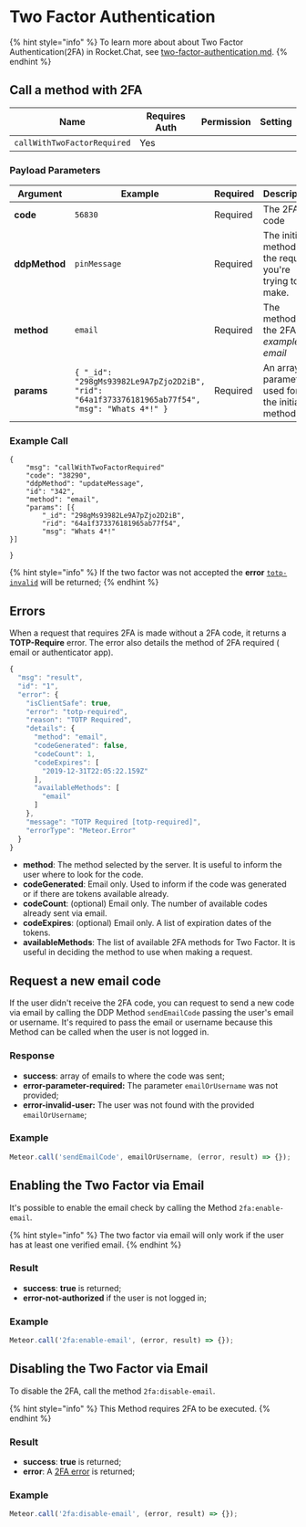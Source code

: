# Two Factor Authentication

{% hint style="info" %}
To learn more about about Two Factor Authentication(2FA) in Rocket.Chat, see [two-factor-authentication.md](../../../../../rocket.chat/two-factor-authentication.md "mention").
{% endhint %}

## Call a method with 2FA

| Name                        | Requires Auth | Permission | Setting |
| --------------------------- | ------------- | ---------- | ------- |
| `callWithTwoFactorRequired` | Yes           |            |         |

### Payload Parameters

| Argument      | Example                                                                                         | Required            | Description                                               |
| ------------- | ----------------------------------------------------------------------------------------------- | ------------------- | --------------------------------------------------------- |
| **code**      | `56830`                                                                                         | Required            | The 2FA code                                              |
| **ddpMethod** | `pinMessage`                                                                                    | <p>Required<br></p> | The initial method for the request you're trying to make. |
| **method**    | `email`                                                                                         | Required            | The method of the 2FA, _for example -email_               |
| **params**    | `{ "_id": "298gMs93982Le9A7pZjo2D2iB", "rid": "64a1f373376181965ab77f54", "msg": "Whats 4*!" }` | Required            | An array of parameters used for the initial method;       |

### Example Call

```
{
    "msg": "callWithTwoFactorRequired"
    "code": "38290",
    "ddpMethod": "updateMessage",
    "id": "342",
    "method": "email",
    "params": [{
        "_id": "298gMs93982Le9A7pZjo2D2iB",
        "rid": "64a1f373376181965ab77f54",
        "msg": "Whats 4*!"
}]
        
}
```

{% hint style="info" %}
If the two factor was not accepted the **error** [`totp-invalid`](2fa.md#errors) will be returned;
{% endhint %}

## Errors

When a request that requires 2FA is made without a 2FA code, it returns a **TOTP-Require** error. The error also details the method of 2FA required ( email or authenticator app).

```javascript
{
  "msg": "result",
  "id": "1",
  "error": {
    "isClientSafe": true,
    "error": "totp-required",
    "reason": "TOTP Required",
    "details": {
      "method": "email",
      "codeGenerated": false,
      "codeCount": 1,
      "codeExpires": [
        "2019-12-31T22:05:22.159Z"
      ],
      "availableMethods": [
        "email"
      ]
    },
    "message": "TOTP Required [totp-required]",
    "errorType": "Meteor.Error"
  }
}
```

* **method**: The method selected by the server. It is useful to inform the user where to look for the code.
* **codeGenerated**: Email only. Used to inform if the code was generated or if there are tokens available already.
* **codeCount**: (optional) Email only. The number of available codes already sent via email.
* **codeExpires**: (optional) Email only. A list of expiration dates of the tokens.
* **availableMethods**: The list of available 2FA methods for Two Factor.  It is useful in deciding the method to use when making a request.

## Request a new email code

If the user didn't receive the 2FA code, you can request to send a new code via email by calling the DDP Method `sendEmailCode` passing the user's email or username. It's required to pass the email or username because this Method can be called when the user is not logged in.

### Response

* **success**: array of emails to where the code was sent;
* &#x20;**error-parameter-required:** The parameter `emailOrUsername` was not provided;
* **error-invalid-user:** The user was not found with the provided `emailOrUsername`;

### Example

```javascript
Meteor.call('sendEmailCode', emailOrUsername, (error, result) => {});
```

## Enabling the Two Factor via Email

It's possible to enable the email check by calling the Method `2fa:enable-email`.&#x20;

{% hint style="info" %}
The two factor via email will only work if the user has at least one verified email.
{% endhint %}

### Result

* **success**: **true** is returned;
* **error-not-authorized** if the user is not logged in;

### Example

```javascript
Meteor.call('2fa:enable-email', (error, result) => {});
```

## Disabling the Two Factor via Email

To disable the 2FA,  call the method `2fa:disable-email`.&#x20;

{% hint style="info" %}
This Method requires 2FA to be executed.
{% endhint %}

### Result

* **success**: **true** is returned;
* **error**: A [2FA error](2fa.md#errors) is returned;

### Example

```javascript
Meteor.call('2fa:disable-email', (error, result) => {});
```
